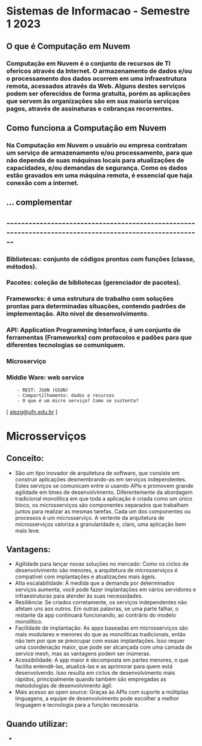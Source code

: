 # Sistemas de Informacao - Semestre 1 2023

## O que é Computação em Nuvem

### Computação em Nuvem é o conjunto de recursos de TI ofericos através da Internet. O armazenamento de dados e/ou o processamento dos dados ocorrem em uma infraestrutura remota, acessados através da Web. Alguns destes serviços podem ser oferecidos de forma gratuita, porém as aplicações que servem ãs organizações são em sua maioria serviços pagos, através de assinaturas e cobranças recorrentes.

## Como funciona a Computação em Nuvem

### Na Computação em Nuvem o usuário ou empresa contratam um serviço de armazenamento e/ou processamento, para que não dependa de suas máquinas locais para atualizações de capacidades, e/ou demandas de segurança. Como os dados estão gravados em uma máquina remota, é essencial que haja conexão com a internet.

## ... complementar


## --------------------------------------------------------------------------------------------------------


### Bibliotecas: conjunto de códigos prontos com funções (classe, métodos).
### Pacotes: coleção de bibliotecas (gerenciador de pacotes).
### Frameworks: é uma estrutura de trabalho com soluções prontas para determinadas situações, contendo padrões de implementação. Alto nivel de desenvolvimento.
### API: Application Programming Interface, é um conjunto de ferramentas (Frameworks) com protocolos e padões para que diferentes tecnologias se comuniquem.


### Microserviço
### Middle Ware: web service
        - REST: JSON (GSON)
        - Compartilhamento: dados e recursos
        - O que é um micro serviço? Como se sustenta?        
        
[ alezg@ufn.edu.br ]



# Microsserviços

## Conceito:
- São um tipo inovador de arquitetura de software, que consiste em construir aplicações desmembrando-as em serviços independentes. Estes serviços se comunicam entre si usando APIs e promovem grande agilidade em times de desenvolvimento. Diferentemente da abordagem tradicional monolítica em que toda a aplicação é criada como um único bloco, os microsserviços são componentes separados que trabalham juntos para realizar as mesmas tarefas. Cada um dos componentes ou processos é um microsserviço. A vertente da arquitetura de microsserviços valoriza a granularidade e, claro, uma aplicação bem mais leve.

## Vantagens:
- Agilidade para lançar novas soluções no mercado: Como os ciclos de desenvolvimento são menores, a arquitetura de microsserviços é compatível com implantações e atualizações mais ágeis.
- Alta escalabilidade: À medida que a demanda por determinados serviços aumenta, você pode fazer implantações em vários servidores e infraestruturas para atender às suas necessidades.
- Resiliência: Se criados corretamente, os serviços independentes não afetam uns aos outros. Em outras palavras, se uma parte falhar, o restante da app continuará funcionando, ao contrário do modelo monolítico.
- Facilidade de implantação: As apps baseadas em microsserviços são mais modulares e menores do que as monolíticas tradicionais, então não tem por que se preocupar com essas implantações. Isso requer uma coordenação maior, que pode ser alcançada com uma camada de service mesh, mas as vantagens podem ser inúmeras.
- Acessibilidade: A app maior é decomposta em partes menores, o que facilita entendê-las, atualizá-las e as aprimorar para quem está desenvolvendo. Isso resulta em ciclos de desenvolvimento mais rápidos, principalmente quando também são empregadas as metodologias de desenvolvimento ágil.
- Mais acesso ao open source: Graças às APIs com suporte a múltiplas linguagens, a equipe de desenvolvimento pode escolher a melhor linguagem e tecnologia para a função necessária.

## Quando utilizar:
- 



